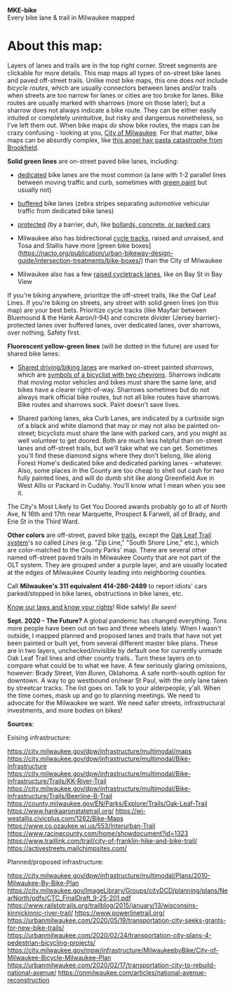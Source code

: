 **MKE-bike**  
Every bike lane & trail in Milwaukee mapped

# **About this map:**  
Layers of lanes and trails are in the top right corner. Street segments are clickable for more details. This map maps all types of on-street bike lanes and paved off-street trails. Unlike most bike maps, this one does *not* include *bicycle routes*, which are usually connectors between lanes and/or trails when streets are too narrow for lanes or cities are too broke for lanes. Bike routes are usually marked with sharrows (more on those later); but a sharrow does not always indicate a bike route. They can be either easily intuited or completely unintuitive, but risky and dangerous nonetheless, so I've left them out. When bike maps *do* show bike routes, the maps can be crazy confusing - looking at you, [City of Milwaukee](https://city.milwaukee.gov/mpw/infrastructure/MilwaukeebyBike/maps). For that matter, bike maps can be absurdly complex, like [this angel hair pasta catastrophe from Brookfield](https://www.ci.brookfield.wi.us/DocumentCenter/View/1362/pedestrian_bike_path_map?bidId=). 

**Solid green lines** are on-street paved bike lanes, including:  

* [dedicated](https://city.milwaukee.gov/mpw/infrastructure/MilwaukeebyBike/Bike-Facilities/Bike-Lanes) bike lanes are the most common (a lane with 1-2 parallel lines between moving traffic and curb, sometimes with [green paint](https://city.milwaukee.gov/mpw/infrastructure/MilwaukeebyBike/Bike-Facilities/Green-Bike-Lanes) but usually not)

* [buffered](https://city.milwaukee.gov/mpw/infrastructure/MilwaukeebyBike/Bike-Facilities/Buffered-Bike-Lanes) bike lanes (zebra stripes separating automotive vehicular traffic from dedicated bike lanes)  

* [protected](https://city.milwaukee.gov/ImageLibrary/Groups/cityBikePed/2018-Images/Locust_North_Newsletter_STAFF_APPROVED_FINAL_11_14_2018.pdf) (by a barrier, duh, like [bollards, concrete, or parked cars](https://nacto.org/publication/urban-bikeway-design-guide/cycle-tracks/one-way-protected-cycle-tracks/)

* Milwaukee also has bidirectional [cycle tracks](https://nacto.org/publication/urban-bikeway-design-guide/cycle-tracks/raised-cycle-tracks/), raised and unraised, and Tosa and Stallis have more [green bike boxes]
(https://nacto.org/publication/urban-bikeway-design-guide/intersection-treatments/bike-boxes/) than the City of Milwaukee

* Milwaukee also has a few [raised cycletrack lanes](https://nacto.org/publication/urban-bikeway-design-guide/cycle-tracks/raised-cycle-tracks/), like on Bay St in Bay View

If you're biking anywhere, prioritize the off-street trails, like the Oaf Leaf Lines. If you're biking on streets, any street with solid green lines (on this map) are your best bets. Prioritize cycle tracks (like Mayfair between Bluemound & the Hank Aaron/I-94) and concrete divider (Jersey barrier)-protected lanes over buffered lanes, over dedicated lanes, over sharrows, over nothing. Safety first.

**Fluorescent yellow-green lines** (will be dotted in the future) are used for shared bike lanes:

* [Shared driving/biking lanes](https://city.milwaukee.gov/mpw/infrastructure/Milwaukee-by-Bike/Bike-Facilities/Shared-Lane-Markings.htm) are marked on-street painted *sharrows*, which are [symbols of a bicyclist with two chevrons](https://www.bicycling.com/news/a20044419/what-are-sharrows-used-for/). Sharrows indicate that moving motor vehicles and bikes must share the same lane, and bikes have a clearer right-of-way. Sharrows sometimes but do not always mark official bike routes, but not all bike routes have sharrows. Bike routes and sharrows suck. Paint doesn't save lives.

* Shared parking lanes, aka Curb Lanes, are indicated by a curbside sign of a black and white diamond that may or may not also be painted on-street; bicyclists must share the lane with parked cars, and you might as well volunteer to get doored. Both are much less helpful than on-street lanes and off-street trails, but we'll take what we can get. Sometimes you'll find these diamond signs where they don't belong, like along Forest Home's dedicated bike and dedicated parking lanes - whatever. Also, some places in the County are too cheap to shell out cash for *two* fully painted lines, and will do dumb shit like along Greenfield Ave in West Allis or Packard in Cudahy. You'll know what I mean when you see it.

The City's Most Likely to Get You Doored awards probably go to all of North Ave, N 16th and 17th near Marquette, Prospect & Farwell, all of Brady, and Erie St in the Third Ward. 

**Other colors** are off-street, paved bike [trails](https://city.milwaukee.gov/mpw/infrastructure/Milwaukee-by-Bike/Bike-Facilities/Trails.htm), except the [Oak Leaf Trail system](https://county.milwaukee.gov/County-Files/Parks-Department/Photo-Gallery/Explore/Trails/OLT-System-map-0619.pdf)'s so called *Lines* (e.g. "Zip Line," "South Shore Line," etc.), which are color-matched to the County Parks' map. There are several other named off-street paved trails in Milwaukee County that are not part of the OLT system. They are grouped under a purple layer, and are usually located at the edges of Milwaukee County leading into neighboring counties.

Call **Milwaukee's 311 equivalent 414-286-2489** to report idiots' cars parked/stopped in bike lanes, obstructions in bike lanes, etc.

[Know our laws and know your rights](https://reddit.com/r/MiltownBiking/comments/f9gnh9/know_your_laws/)! Ride safely! *Be seen*!

**Sept. 2020 - The Future?** A global pandemic has changed everything. Tons more people have been out on two and three wheels lately. When I wasn't outside, I mapped planned and proposed lanes and trails that have not yet been painted or built yet, from several different master bike plans. These are in two layers, unchecked/invisible by default one for currently unmade Oak Leaf Trail lines and other county trails.. Turn these layers on to compare what could be to what we have. A few seriously glaring omissions, however: Brady Street, *Van Buren*, Oklahoma. A safe north-south option for downtown. A way to go westbound on/near St Paul, with the only lane taken by streetcar tracks. The list goes on. Talk to your alderpeople, y'all. When the time comes, mask up and go to planning meetings. We need to advocate for the Milwaukee we want. We need safer streets, infrastructural investments, and more bodies on bikes!

**Sources**:

Exising infrastructure:

https://city.milwaukee.gov/dpw/infrastructure/multimodal/maps
https://city.milwaukee.gov/dpw/infrastructure/multimodal/Bike-Infrastructure
https://city.milwaukee.gov/dpw/infrastructure/multimodal/Bike-Infrastructure/Trails/KK-River-Trail
https://city.milwaukee.gov/dpw/infrastructure/multimodal/Bike-Infrastructure/Trails/Beerline-B-Trail
https://county.milwaukee.gov/EN/Parks/Explore/Trails/Oak-Leaf-Trail
https://www.hankaaronstatetrail.org/
https://wi-westallis.civicplus.com/1262/Bike-Maps
https://www.co.ozaukee.wi.us/553/Interurban-Trail
https://www.racinecounty.com/home/showdocument?id=1323
https://www.traillink.com/trail/city-of-franklin-hike-and-bike-trail/
https://activestreets.mailchimpsites.com/

Planned/proposed infrastructure:

https://city.milwaukee.gov/dpw/infrastructure/multimodal/Plans/2010-Milwaukee-By-Bike-Plan
https://city.milwaukee.gov/ImageLibrary/Groups/cityDCD/planning/plans/NearNorth/pdfs/CTC_FinalDraft_9-25-201.pdf
https://www.railstotrails.org/trailblog/2015/january/13/wisconsins-kinnickinnic-river-trail/
https://www.powerlinetrail.org/
https://urbanmilwaukee.com/2020/05/19/transportation-city-seeks-grants-for-new-bike-trails/
https://urbanmilwaukee.com/2020/02/24/transportation-city-plans-4-pedestrian-bicycling-projects/
https://city.milwaukee.gov/mpw/infrastructure/MilwaukeebyBike/City-of-Milwaukee-Bicycle-Milwaukee-Plan
https://urbanmilwaukee.com/2020/02/17/transportation-city-to-rebuild-national-avenue/
https://onmilwaukee.com/articles/national-avenue-reconstruction

